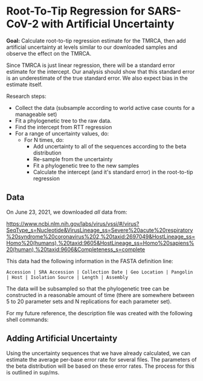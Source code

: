 # Root-To-Tip Regression for SARS-CoV-2 with Artificial Uncertainty

**Goal:** Calculate root-to-tip regression estimate for the TMRCA, then add artificial uncertainty at levels similar to our downloaded samples and observe the effect on the TMRCA.

Since TMRCA is just linear regression, there will be a standard error estimate for the intercept. Our analysis should show that this standard error is an underestimate of the true standard error. We also expect bias in the estimate itself. 

Research steps:

- Collect the data (subsample according to world active case counts for a manageable set)
- Fit a phylogenetic tree to the raw data.
- Find the intercept from RTT regression
- For a range of uncertainty values, do:
    - For N times, do:
        - Add uncertainty to all of the sequences according to the beta distribution
        - Re-sample from the uncertainty 
        - Fit a phylogenetic tree to the new samples
        - Calculate the intercept (and it's standard error) in the root-to-tip regression



## Data

On June 23, 2021, we downloaded *all* data from:

https://www.ncbi.nlm.nih.gov/labs/virus/vssi/#/virus?SeqType_s=Nucleotide&VirusLineage_ss=Severe%20acute%20respiratory%20syndrome%20coronavirus%202,%20taxid:2697049&HostLineage_ss=Homo%20(humans),%20taxid:9605&HostLineage_ss=Homo%20sapiens%20(human),%20taxid:9606&Completeness_s=complete

This data had the following information in the FASTA definition line:

    Accession | SRA Accession | Collection Date | Geo Location | Pangolin | Host | Isolation Source | Length | Assembly

The data will be subsampled so that the phylogenetic tree can be constructed in a reasonable amount of time (there are somewhere between 5 to 20 parameter sets and N replications for each parameter set).

For my future reference, the description file was created with the following shell commands:


## Adding Artificial Uncertainty

Using the uncertainty sequences that we have already calculated, we can estimate the average per-base error rate for several files. The parameters of the beta distribution will be based on these error rates. The process for this is outlined in sup/ms. 







